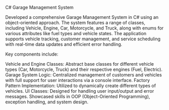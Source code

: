 C# Garage Management System

Developed a comprehensive Garage Management System in C# using an object-oriented approach. The system features a range of classes, including Vehicle, Engine, Car, Motorcycle, and Truck, along with enums for various attributes like fuel types and vehicle states. The application supports vehicle tracking, customer management, and service scheduling with real-time data updates and efficient error handling.

Key components include:

Vehicle and Engine Classes: Abstract base classes for different vehicle types (Car, Motorcycle, Truck) and their respective engines (Fuel, Electric).
Garage System Logic: Centralized management of customers and vehicles with full support for user interactions via a console interface.
Factory Pattern Implementation: Utilized to dynamically create different types of vehicles.
UI Classes: Designed for handling user input/output and error messages.
Showcased skills in OOP (Object-Oriented Programming), exception handling, and system design.

